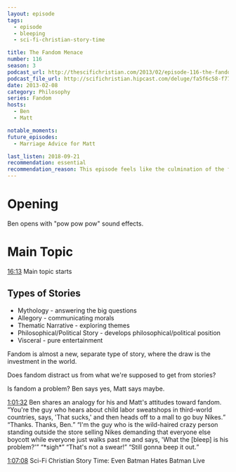 ```yaml
---
layout: episode
tags:
  - episode
  - bleeping
  - sci-fi-christian-story-time

title: The Fandom Menace
number: 116
season: 3
podcast_url: http://thescifichristian.com/2013/02/episode-116-the-fandom-menace/
podcast_file_url: http://scifichristian.hipcast.com/deluge/fa5f6c58-f778-d6e8-6933-def67522c726.mp3
date: 2013-02-08
category: Philosophy
series: Fandom
hosts:
  - Ben
  - Matt

notable_moments:
future_episodes:
  - Marriage Advice for Matt

last_listen: 2018-09-21
recommendation: essential
recommendation_reason: This episode feels like the culmination of the first couple years of the show, while also being the start to one of the show's best series.
---
```

# Opening
Ben opens with "pow pow pow" sound effects.



# Main Topic
<a class="timestamp tag is-medium is-rounded is-primary" href="http://scifichristian.hipcast.com/deluge/fa5f6c58-f778-d6e8-6933-def67522c726.mp3#t=00:16:13">16:13</a> Main topic starts

## Types of Stories
- Mythology - answering the big questions
- Allegory - communicating morals
- Thematic Narrative - exploring themes
- Philosophical/Political Story - develops philosophical/political position
- Visceral - pure entertainment

Fandom is almost a new, separate type of story, where the draw is the investment in the world.

Does fandom distract us from what we're supposed to get from stories?

Is fandom a problem? Ben says yes, Matt says maybe.

<div class="quote">
  <a class="timestamp tag is-medium is-rounded is-primary" href="http://scifichristian.hipcast.com/deluge/fa5f6c58-f778-d6e8-6933-def67522c726.mp3#t=01:06:30">1:01:32</a>
  <span class="quote-context is-size-6">Ben shares an analogy for his and Matt's attitudes toward fandom.</span>
  <q class="ben">You're the guy who hears about child labor sweatshops in third-world countries, says, 'That sucks,' and then heads off to a mall to go buy Nikes.</q>
  <q class="matt">Thanks. Thanks, Ben.</q>
  <q class="ben">I'm the guy who is the wild-haired crazy person standing outside the store selling Nikes demanding that everyone else boycott while everyone just walks past me and says, 'What the [bleep] is his problem?'</q>
  <q class="matt">*sigh*</q>
  <q class="ben">That's not a swear!</q>
  <q class="matt">Still gonna beep it out.</q>
</div>

<a class="timestamp tag is-medium is-rounded is-primary" href="http://scifichristian.hipcast.com/deluge/fa5f6c58-f778-d6e8-6933-def67522c726.mp3#t=01:07:08">1:07:08</a> Sci-Fi Christian Story Time: Even Batman Hates Batman Live